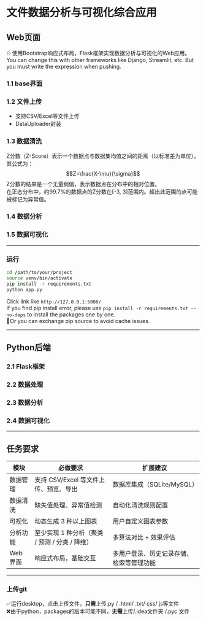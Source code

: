 # 文件数据分析与可视化综合应用
## Web页面
⏲  使用Bootstrap响应式布局，Flask框架实现数据分析与可视化的Web应用。  
You can change this with other frameworks like Django, Streamlit, etc.
But you must write the expression when pushing.
### 1.1 base界面
### 1.2 文件上传
- 支持CSV/Excel等文件上传
- DataUploader封装
### 1.3 数据清洗
Z分数（Z-Score）表示一个数据点与数据集均值之间的距离（以标准差为单位）。其公式为：
$$Z=\frac{X-\mu}{\sigma}$$Z分数的结果是一个无量纲值，表示数据点在分布中的相对位置。  
在正态分布中，约99.7%的数据点的Z分数在[-3, 3]范围内。超出此范围的点可能被标记为异常值。
### 1.4 数据分析
### 1.5 数据可视化

--- 
### 运行
```bash
cd /path/to/your/project
source venv/bin/activate
pip install -r requirements.txt 
python app.py  
```
Click link like `http://127.0.0.1:5000/`  
If you find pip install error, please use `pip install -r requirements.txt --no-deps` to install the packages one by one.  
🤚Or you can exchange pip source to avoid cache issues.

---
## Python后端
### 2.1 Flask框架
### 2.2 数据处理
### 2.3 数据分析
### 2.4 数据可视化

---
## 任务要求
| 模块       | 必做要求                                       | 扩展建议                              |
|------------|------------------------------------------------|------------------------------------------------|
| 数据管理   | 支持 CSV/Excel 等文件上传、预览、导出         | 数据库集成（SQLite/MySQL）                     |
| 数据清洗   | 缺失值处理、异常值检测                         | 自动化清洗规则配置                             |
| 可视化     | 动态生成 3 种以上图表                          | 用户自定义图表参数                             |
| 分析功能   | 至少实现 1 种分析（聚类 / 预测 / 分类 / 降维） | 多算法对比 + 效果评估                          |
| Web 界面   | 响应式布局，基础交互                           | 多用户登录、历史记录存储、检索等管理功能       |


---
### 上传git
✅运行desktop，点击上传文件，**只需**上传.py / .html/ .txt/ css/ js等文件  
❌由于python，packages的版本可能不同，**无需**上传/.idea文件夹 /.pyc 文件


